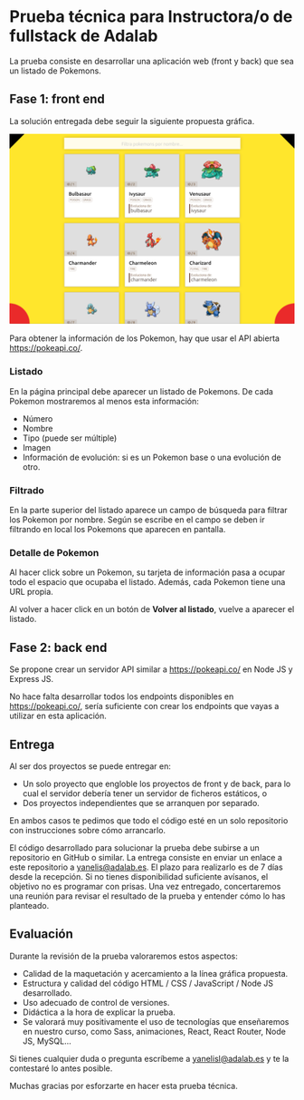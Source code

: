 # Prueba técnica para Instructora/o de fullstack de Adalab

La prueba consiste en desarrollar una aplicación web (front y back) que sea un listado de Pokemons.

## Fase 1: front end

La solución entregada debe seguir la siguiente propuesta gráfica.

![Propuesta gráfica](./propuesta-grafica.png)

Para obtener la información de los Pokemon, hay que usar el API abierta https://pokeapi.co/.

### Listado

En la página principal debe aparecer un listado de Pokemons. De cada Pokemon mostraremos al menos esta información:

- Número
- Nombre
- Tipo (puede ser múltiple)
- Imagen
- Información de evolución: si es un Pokemon base o una evolución de otro.

### Filtrado

En la parte superior del listado aparece un campo de búsqueda para filtrar los Pokemon por nombre. Según se escribe en el campo se deben ir filtrando en local los Pokemons que aparecen en pantalla.

### Detalle de Pokemon

Al hacer click sobre un Pokemon, su tarjeta de información pasa a ocupar todo el espacio que ocupaba el listado. Además, cada Pokemon tiene una URL propia.

Al volver a hacer click en un botón de **Volver al listado**, vuelve a aparecer el listado.

## Fase 2: back end

Se propone crear un servidor API similar a https://pokeapi.co/ en Node JS y Express JS.

No hace falta desarrollar todos los endpoints disponibles en https://pokeapi.co/, sería suficiente con crear los endpoints que vayas a utilizar en esta aplicación.

## Entrega

Al ser dos proyectos se puede entregar en:

- Un solo proyecto que engloble los proyectos de front y de back, para lo cual el servidor debería tener un servidor de ficheros estáticos, o
- Dos proyectos independientes que se arranquen por separado.

En ambos casos te pedimos que todo el código esté en un solo repositorio con instrucciones sobre cómo arrancarlo.

El código desarrollado para solucionar la prueba debe subirse a un repositorio en GitHub o similar. La entrega consiste en enviar un enlace a este repositorio a yanelis@adalab.es. El plazo para realizarlo es de 7 días desde la recepción. Si no tienes disponibilidad suficiente avísanos, el objetivo no es programar con prisas. Una vez entregado, concertaremos una reunión para revisar el resultado de la prueba y entender cómo lo has planteado.

## Evaluación

Durante la revisión de la prueba valoraremos estos aspectos:

- Calidad de la maquetación y acercamiento a la línea gráfica propuesta.
- Estructura y calidad del código HTML / CSS / JavaScript / Node JS desarrollado.
- Uso adecuado de control de versiones.
- Didáctica a la hora de explicar la prueba.
- Se valorará muy positivamente el uso de tecnologías que enseñaremos en nuestro curso, como Sass, animaciones, React, React Router, Node JS, MySQL...

Si tienes cualquier duda o pregunta escríbeme a yanelisl@adalab.es y te la contestaré lo antes posible.

Muchas gracias por esforzarte en hacer esta prueba técnica.

